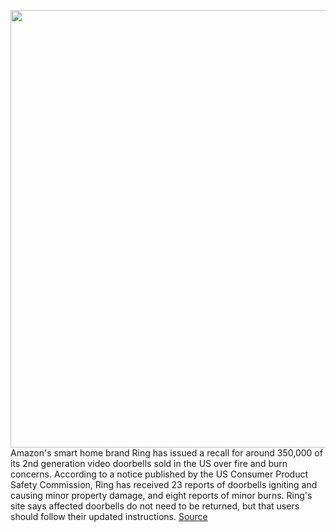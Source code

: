 <img src='https://cdn.vox-cdn.com/thumbor/l3NU5L-Mhqynq6WCMXSz0kNbw9A=/0x0:2040x1360/1200x800/filters:focal(959x509:1285x835)/cdn.vox-cdn.com/uploads/chorus_image/image/67770100/dseifert170808_1901_0001.0.jpg' width='700px' /><br/>
Amazon's smart home brand Ring has issued a recall for around 350,000 of its 2nd generation video doorbells sold in the US over fire and burn concerns. According to a notice published by the US Consumer Product Safety Commission, Ring has received 23 reports of doorbells igniting and causing minor property damage, and eight reports of minor burns. Ring's site says affected doorbells do not need to be returned, but that users should follow their updated instructions.
<a href='https://www.theverge.com/2020/11/11/21559929/ring-video-doorbell-2nd-gen-fire-concerns-recall-hazard-screws-installation'> Source <a/>